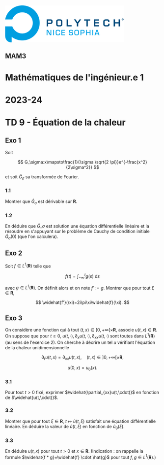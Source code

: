 ![PNS](../logo-pns.png)
## MAM3
# Mathématiques de l'ingénieur.e 1
# 2023-24

# TD 9 - Équation de la chaleur

## Exo 1 

Soit

$$
G_\sigma:x\mapsto\frac{1}{\sigma \sqrt{2 \pi}}e^{-\frac{x^2}{2\sigma^2}}
$$

et soit $\widehat{G}_\sigma$ sa transformée de Fourier.

### 1.1
Montrer que $\widehat{G}_\sigma$ est dérivable sur $\mathbf{R}$.

### 1.2
En déduire que $\widehat{G}\_\sigma$ est solution une équation différentielle linéaire et la résoudre en s'appuyant sur le problème de Cauchy de condition initiale $\widehat{G}_\sigma(0)$ (que l'on calculera).

## Exo 2
Soit $f \in L^1(\mathbf{R})$ telle que

$$
f(t) = \int_{-\infty}^t g(s)\ \mathrm{d}s
$$

avec $g \in L^1(\mathbf{R})$. On définit alors et on note $f':=g$.
Montrer que pour tout $\xi \in \mathbf{R}$,

$$
\widehat{f'}(\xi)=2i\pi\xi\widehat{f}(\xi).
$$

## Exo 3
On considère une fonction qui à tout $(t,x)\in [0,+\infty[\times \mathbf{R}$, associe $u(t,x)\in \mathbf{R}.$ On suppose que pour $t\geq 0$, $u(t,\cdot), \partial_x u(t,\cdot), \partial_{xx} u(t,\cdot)$ sont toutes dans $L^1(\mathbf{R})$ (au sens de l'exercice 2).
On cherche à décrire un tel $u$ vérifiant l'équation de la chaleur unidimensionnelle

$$ \partial_t u(t,x) = \partial_{xx}u(t,x),\quad (t,x) \in ]0,+\infty[\times \mathbf{R}, $$

$$ u(0,x) = u_0(x). $$

### 3.1
Pour tout $t> 0$ fixé, exprimer $\widehat{\partial_{xx}u(t,\cdot)}$ en fonction de $\widehat{u(t,\cdot)}$. 

### 3.2
Montrer que pour tout $\xi \in \mathbf{R}$, $t\mapsto \widehat{u}(t,\xi)$ satisfait une équation différentielle linéaire. En déduire la valeur de $\widehat{u}(t,\xi)$ en fonction de $\widehat{u}_0(\xi)$.

### 3.3
En déduire $u(t,x)$ pour tout $t>0$ et $x\in \mathbf{R}$. (Indication : on rappelle la formule $\widehat{f * g}=\widehat{f} \cdot \hat{g}$ pour tout $f,g \in L^1(\mathbf{R})$.)
